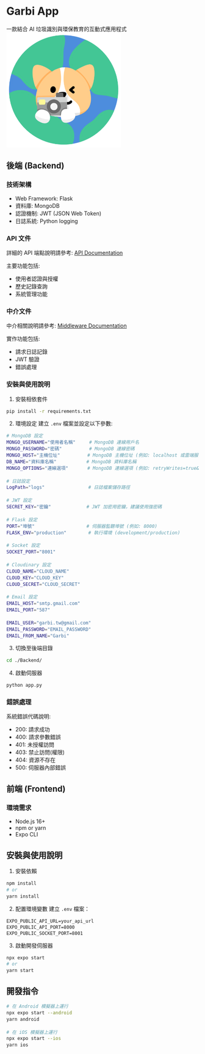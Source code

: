 # Garbi App
一款結合 AI 垃圾識別與環保教育的互動式應用程式
<img src="https://raw.githubusercontent.com/kevin083177/Trash-Detect/refs/heads/main/Frontend/src/assets/images/icon.png" alt="Logo" width="300" height="300">

## 後端 (Backend)

### 技術架構

- Web Framework: Flask
- 資料庫: MongoDB
- 認證機制: JWT (JSON Web Token)
- 日誌系統: Python logging

### API 文件

詳細的 API 端點說明請參考: [API Documentation](https://github.com/kevin083177/Trash-Detect/blob/main/Backend/API.md)

主要功能包括:
- 使用者認證與授權
- 歷史記錄查詢
- 系統管理功能

### 中介文件

中介相關說明請參考: [Middleware Documentation](https://github.com/kevin083177/Trash-Detect/blob/main/Backend/Middleware.md)

實作功能包括:
- 請求日誌記錄
- JWT 驗證
- 錯誤處理

### 安裝與使用說明

1. 安裝相依套件
```bash
pip install -r requirements.txt
```

2. 環境設定
建立 `.env` 檔案並設定以下參數:

```bash
# MongoDB 設定
MONGO_USERNAME="使用者名稱"     # MongoDB 連線用戶名
MONGO_PASSWORD="密碼"          # MongoDB 連線密碼
MONGO_HOST="主機位址"          # MongoDB 主機位址 (例如: localhost 或雲端服務位址)
DB_NAME="資料庫名稱"           # MongoDB 資料庫名稱
MONGO_OPTIONS="連線選項"       # MongoDB 連線選項 (例如: retryWrites=true&w=majority)

# 日誌設定
LogPath="logs"                # 日誌檔案儲存路徑

# JWT 設定
SECRET_KEY="密鑰"             # JWT 加密用密鑰，建議使用強密碼

# Flask 設定
PORT="埠號"                   # 伺服器監聽埠號 (例如: 8000)
FLASK_ENV="production"        # 執行環境 (development/production)

# Socket 設定
SOCKET_PORT="8001"

# Cloudinary 設定
CLOUD_NAME="CLOUD_NAME"
CLOUD_KEY="CLOUD_KEY"
CLOUD_SECRET="CLOUD_SECRET"

# Email 設定
EMAIL_HOST="smtp.gmail.com"
EMAIL_PORT="587"

EMAIL_USER="garbi.tw@gmail.com"
EMAIL_PASSWORD="EMAIL_PASSWORD"
EMAIL_FROM_NAME="Garbi"

```

3. 切換至後端目錄
```bash
cd ./Backend/
```

4. 啟動伺服器
```bash
python app.py
```

### 錯誤處理

系統錯誤代碼說明:
- 200: 請求成功
- 400: 請求參數錯誤
- 401: 未授權訪問
- 403: 禁止訪問(權限)
- 404: 資源不存在
- 500: 伺服器內部錯誤


## 前端 (Frontend)

### 環境需求
- Node.js 16+
- npm or yarn
- Expo CLI

## 安裝與使用說明

1. 安裝依賴
```bash
npm install
# or 
yarn install
```

2. 配置環境變數
建立 `.env` 檔案：
```env
EXPO_PUBLIC_API_URL=your_api_url
EXPO_PUBLIC_API_PORT=8000
EXPO_PUBLIC_SOCKET_PORT=8001
```

3. 啟動開發伺服器
```bash
npx expo start
# or 
yarn start
```

## 開發指令
```bash
# 在 Android 模擬器上運行
npx expo start --android
yarn android

# 在 iOS 模擬器上運行
npx expo start --ios
yarn ios
```

